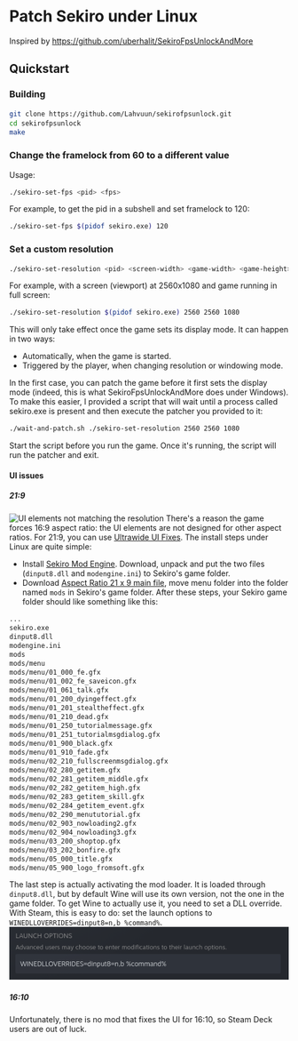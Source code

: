 # Patch Sekiro under Linux
Inspired by https://github.com/uberhalit/SekiroFpsUnlockAndMore
## Quickstart
### Building
```sh
git clone https://github.com/Lahvuun/sekirofpsunlock.git
cd sekirofpsunlock
make
```
### Change the framelock from 60 to a different value
Usage:
``` sh
./sekiro-set-fps <pid> <fps>
```
For example, to get the pid in a subshell and set framelock to 120:
``` sh
./sekiro-set-fps $(pidof sekiro.exe) 120
```
### Set a custom resolution
``` sh
./sekiro-set-resolution <pid> <screen-width> <game-width> <game-height>
```
For example, with a screen (viewport) at 2560x1080 and game running in full screen:
``` sh
./sekiro-set-resolution $(pidof sekiro.exe) 2560 2560 1080
```
This will only take effect once the game sets its display mode. It can happen in two ways:
- Automatically, when the game is started.
- Triggered by the player, when changing resolution or windowing mode.

In the first case, you can patch the game before it first sets the display mode (indeed, this is what SekiroFpsUnlockAndMore does under Windows). To make this easier, I provided a script that will wait until a process called sekiro.exe is present and then execute the patcher you provided to it:
``` sh
./wait-and-patch.sh ./sekiro-set-resolution 2560 2560 1080
```
Start the script before you run the game. Once it's running, the script will run the patcher and exit.
#### UI issues
##### 21:9
![UI elements not matching the resolution](https://staticdelivery.nexusmods.com/mods/2763/images/240/240-1606870250-478083709.png)
There's a reason the game forces 16:9 aspect ratio: the UI elements are not designed for other aspect ratios. For 21:9, you can use [Ultrawide UI Fixes](https://www.nexusmods.com/sekiro/mods/240). The install steps under Linux are quite simple:
- Install [Sekiro Mod Engine](https://www.nexusmods.com/sekiro/mods/6). Download, unpack and put the two files (`dinput8.dll` and `modengine.ini`) to Sekiro's game folder.
- Download [Aspect Ratio 21 x 9 main file](https://www.nexusmods.com/sekiro/mods/240?tab=files), move menu folder into the folder named `mods` in Sekiro's game folder.
After these steps, your Sekiro game folder should like something like this:
```
...
sekiro.exe
dinput8.dll
modengine.ini
mods
mods/menu
mods/menu/01_000_fe.gfx
mods/menu/01_002_fe_saveicon.gfx
mods/menu/01_061_talk.gfx
mods/menu/01_200_dyingeffect.gfx
mods/menu/01_201_stealtheffect.gfx
mods/menu/01_210_dead.gfx
mods/menu/01_250_tutorialmessage.gfx
mods/menu/01_251_tutorialmsgdialog.gfx
mods/menu/01_900_black.gfx
mods/menu/01_910_fade.gfx
mods/menu/02_210_fullscreenmsgdialog.gfx
mods/menu/02_280_getitem.gfx
mods/menu/02_281_getitem_middle.gfx
mods/menu/02_282_getitem_high.gfx
mods/menu/02_283_getitem_skill.gfx
mods/menu/02_284_getitem_event.gfx
mods/menu/02_290_menututorial.gfx
mods/menu/02_903_nowloading2.gfx
mods/menu/02_904_nowloading3.gfx
mods/menu/03_200_shoptop.gfx
mods/menu/03_202_bonfire.gfx
mods/menu/05_000_title.gfx
mods/menu/05_900_logo_fromsoft.gfx
```
The last step is actually activating the mod loader. It is loaded through `dinput8.dll`, but by default Wine will use its own version, not the one in the game folder. To get Wine to actually use it, you need to set a DLL override. With Steam, this is easy to do: set the launch options to `WINEDLLOVERRIDES=dinput8=n,b %command%`.
![DLL override example](override.png)
##### 16:10
Unfortunately, there is no mod that fixes the UI for 16:10, so Steam Deck users are out of luck.
